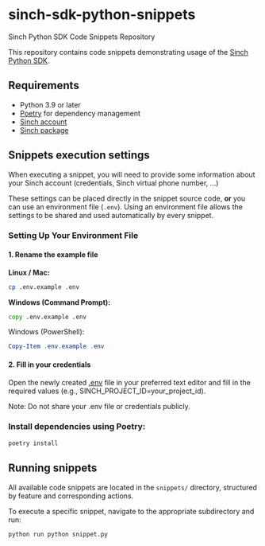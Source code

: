 # sinch-sdk-python-snippets

Sinch Python SDK Code Snippets Repository

This repository contains code snippets demonstrating usage of the
[Sinch Python SDK](https://github.com/sinch/sinch-sdk-python).

## Requirements
- Python 3.9 or later
- [Poetry](https://python-poetry.org/) for dependency management
- [Sinch account](https://dashboard.sinch.com)
- [Sinch package](https://pypi.org/project/sinch/)


## Snippets execution settings
When executing a snippet, you will need to provide some information about your Sinch account (credentials, Sinch virtual phone number, ...)

These settings can be placed directly in the snippet source code, **or** you can use an environment file (`.env`). Using an environment file allows the settings to be shared and used automatically by every snippet.

### Setting Up Your Environment File

#### 1. Rename the example file

**Linux / Mac:**
```bash
cp .env.example .env
```

**Windows (Command Prompt):**
```cmd
copy .env.example .env
```

Windows (PowerShell):
```powershell
Copy-Item .env.example .env
```

#### 2. Fill in your credentials

Open the newly created [.env](.env) file in your preferred text editor and fill in the required values (e.g., SINCH_PROJECT_ID=your_project_id).

Note: Do not share your .env file or credentials publicly.


### Install dependencies using Poetry:

```bash
poetry install
```


## Running snippets

All available code snippets are located in the `snippets/` directory, structured by feature and corresponding actions.

To execute a specific snippet, navigate to the appropriate subdirectory and run:

```shell
python run python snippet.py
```